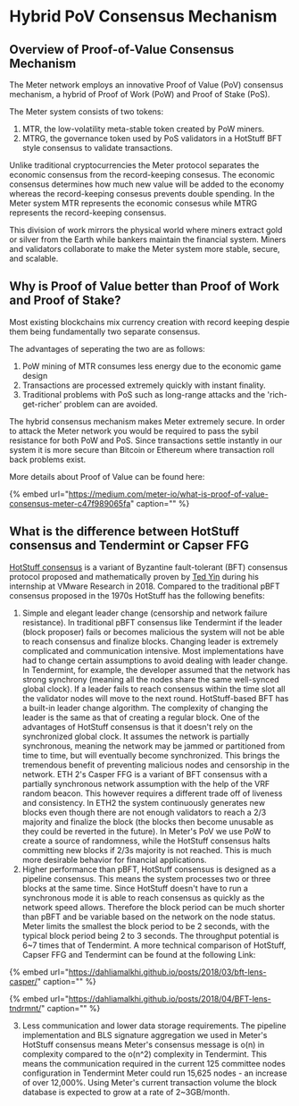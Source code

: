 # Hybrid PoV Consensus Mechanism

## Overview of Proof-of-Value Consensus Mechanism

The Meter network employs an innovative Proof of Value \(PoV\) consensus mechanism, a hybrid of Proof of Work \(PoW\) and Proof of Stake \(PoS\).

The Meter system consists of two tokens:

1. MTR, the low-volatility meta-stable token created by PoW miners.
2. MTRG, the governance token used by PoS validators in a HotStuff BFT style consensus to validate transactions.

Unlike traditional cryptocurrencies the Meter protocol separates the economic consensus from the record-keeping consesus. The economic consensus determines how much new value will be added to the economy whereas the record-keeping consesus prevents double spending. In the Meter system MTR represents the economic consesus while MTRG represents the record-keeping consensus.

This division of work mirrors the physical world where miners extract gold or silver from the Earth while bankers maintain the financial system. Miners and validators collaborate to make the Meter system more stable, secure, and scalable.

## Why is Proof of Value better than Proof of Work and Proof of Stake?

Most existing blockchains mix currency creation with record keeping despie them being fundamentally two separate consensus.

The advantages of seperating the two are as follows:

1. PoW mining of MTR consumes less energy due to the economic game design
2. Transactions are processed extremely quickly with instant finality.
3. Traditional problems with PoS such as long-range attacks and the 'rich-get-richer' problem can are avoided.

The hybrid consensus mechanism makes Meter extremely secure. In order to attack the Meter network you would be required to pass the sybil resistance for both PoW and PoS. Since transactions settle instantly in our system it is more secure than Bitcoin or Ethereum where transaction roll back problems exist.

More details about Proof of Value can be found here:

{% embed url="https://medium.com/meter-io/what-is-proof-of-value-consensus-meter-c47f989065fa" caption="" %}

## What is the difference between HotStuff consensus and Tendermint or Capser FFG

[HotStuff consensus](https://arxiv.org/abs/1803.05069) is a variant of Byzantine fault-tolerant \(BFT\) consensus protocol proposed and mathematically proven by [Ted Yin](https://www.cs.cornell.edu/~tedyin/) during his internship at VMware Research in 2018. Compared to the traditional pBFT consensus proposed in the 1970s HotStuff has the following benefits:

1. Simple and elegant leader change \(censorship and network failure resistance\). In traditional pBFT consensus like Tendermint if the leader \(block proposer\) fails or becomes malicious the system will not be able to reach consensus and finalize blocks. Changing leader is extremely complicated and communication intensive. Most implementations have had to change certain assumptions to avoid dealing with leader change. In Tendermint, for example, the developer assumed that the network has strong synchrony \(meaning all the nodes share the same well-synced global clock\). If a leader fails to reach consensus within the time slot all the validator nodes will move to the next round. HotStuff-based BFT has a built-in leader change algorithm. The complexity of changing the leader is the same as that of creating a regular block. One of the advantages of HotStuff consensus is that it doesn't rely on the synchronized global clock. It assumes the network is partially synchronous, meaning the network may be jammed or partitioned from time to time, but will eventually become synchronized. This brings the tremendous benefit of preventing malicious nodes and censorship in the network. ETH 2's Casper FFG is a variant of BFT consensus with a partially synchronous network assumption with the help of the VRF random beacon. This however requires a different trade off of liveness and consistency. In ETH2 the system continuously generates new blocks even though there are not enough validators to reach a 2/3 majority and finalize the block \(the blocks then become unusable as they could be reverted in the future\). In Meter's PoV we use PoW to create a source of randomness, while the HotStuff consensus halts committing new blocks if 2/3s majority is not reached. This is much more desirable behavior for financial applications.
2. Higher performance than pBFT, HotStuff consensus is designed as a pipeline consensus. This means the system processes two or three blocks at the same time. Since HotStuff doesn't have to run a synchronous mode it is able to reach consensus as quickly as the network speed allows. Therefore the block period can be much shorter than pBFT and be variable based on the network on the node status. Meter limits the smallest the block period to be 2 seconds, with the typical block period being 2 to 3 seconds. The throughput potential is 6~7 times that of Tendermint. A more technical comparison of HotStuff, Capser FFG and Tendermint can be found at the following Link:

{% embed url="https://dahliamalkhi.github.io/posts/2018/03/bft-lens-casper/" caption="" %}

{% embed url="https://dahliamalkhi.github.io/posts/2018/04/BFT-lens-tndrmnt/" caption="" %}

3. Less communication and lower data storage requirements.  The pipeline implementation and BLS signature aggregation we used in Meter's HotStuff consensus means Meter's consensus message is o\(n\) in complexity compared to the o\(n^2\) complexity in Tendermint. This means the communication required in the current 125 committee nodes configuration in Tendermint Meter could run 15,625 nodes - an increase of over 12,000%. Using Meter's current transaction volume the block database is expected to grow at a rate of 2~3GB/month.

